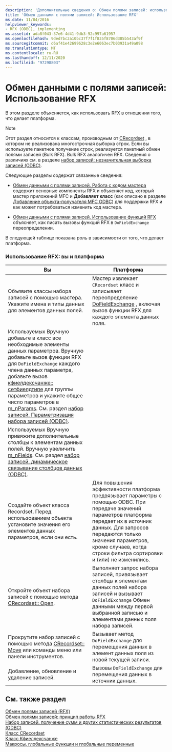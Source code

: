 ```yaml
---
description: 'Дополнительные сведения о: Обмен полями записей: использование RFX'
title: 'Обмен данными с полями записей: Использование RFX'
ms.date: 11/04/2016
helpviewer_keywords:
- RFX (ODBC), implementing
ms.assetid: ada8f043-37e6-4d41-9db3-92c997a61957
ms.openlocfilehash: 9ded7bc2a10bc37f7f1f835f8706d385b543af9f
ms.sourcegitcommit: d6af41e42699628c3e2e6063ec7b03931a49a098
ms.translationtype: MT
ms.contentlocale: ru-RU
ms.lasthandoff: 12/11/2020
ms.locfileid: "97298803"
---
```

# <a name="record-field-exchange-using-rfx"></a>Обмен данными с полями записей: Использование RFX

В этом разделе объясняется, как использовать RFX в отношении того, что делает платформа.

> [!NOTE]
> Этот раздел относится к классам, производным от [CRecordset](../../mfc/reference/crecordset-class.md) , в котором не реализована многострочная выборка строк. Если вы используете пакетное получение строк, реализуется пакетный обмен полями записей (Bulk RFX). Bulk RFX аналогичен RFX. Сведения о различиях см. в разделе [набор записей: незначительная выборка записей (ODBC)](../../data/odbc/recordset-fetching-records-in-bulk-odbc.md).

Следующие разделы содержат связанные сведения:

- [Обмен данными с полями записей. Работа с кодом мастера](../../data/odbc/record-field-exchange-working-with-the-wizard-code.md) содержит основные компоненты RFX и объясняет код, который мастер приложений MFC и **Добавляет класс** (как описано в разделе [Добавление объекта-получателя MFC ODBC](../../mfc/reference/adding-an-mfc-odbc-consumer.md)) для поддержки RFX и как может потребоваться изменить код мастера.

- [Обмен данными с полями записей. Использование функций RFX](../../data/odbc/record-field-exchange-using-the-rfx-functions.md) объясняет, как писать вызовы функций RFX в `DoFieldExchange` переопределении.

В следующей таблице показана роль в зависимости от того, что делает платформа.

### <a name="using-rfx-you-and-the-framework"></a>Использование RFX: вы и платформа

|Вы|Платформа|
|---------|-------------------|
|Объявите классы набора записей с помощью мастера. Укажите имена и типы данных для элементов данных полей.|Мастер извлекает `CRecordset` класс и записывает переопределение [DoFieldExchange](../../mfc/reference/crecordset-class.md#dofieldexchange) , включая вызов функции RFX для каждого элемента данных поля.|
|Используемых Вручную добавьте в класс все необходимые элементы данных параметров. Вручную добавьте вызов функции RFX для `DoFieldExchange` каждого члена данных параметра, добавьте вызов [кфиелдексчанже:: сетфиелдтипе](../../mfc/reference/cfieldexchange-class.md#setfieldtype) для группы параметров и укажите общее число параметров в [m_nParams](../../mfc/reference/crecordset-class.md#m_nparams). См. раздел [набор записей. Параметризация набора записей (ODBC)](../../data/odbc/recordset-parameterizing-a-recordset-odbc.md).||
|Используемых Вручную привяжите дополнительные столбцы к элементам данных полей. Вручную увеличить [m_nFields](../../mfc/reference/crecordset-class.md#m_nfields). См. раздел [набор записей. динамическое связывание столбцов данных (ODBC)](../../data/odbc/recordset-dynamically-binding-data-columns-odbc.md).||
|Создайте объект класса Recordset. Перед использованием объекта установите значения его элементов данных параметров, если они есть.|Для повышения эффективности платформа предвязывает параметры с помощью ODBC. При передаче значений параметров платформа передает их в источник данных. Для запросов передаются только значения параметров, кроме случаев, когда строки фильтра сортировки и (или) не изменились.|
|Откройте объект набора записей с помощью метода [CRecordset:: Open](../../mfc/reference/crecordset-class.md#open).|Выполняет запрос набора записей, привязывает столбцы к элементам данных полей набора записей и вызывает `DoFieldExchange` Обмен данными между первой выбранной записью и элементами данных поля набора записей.|
|Прокрутите набор записей с помощью метода [CRecordset:: Move](../../mfc/reference/crecordset-class.md#move) или команды меню или панели инструментов.|Вызывает метод `DoFieldExchange` для перемещения данных в элемент данных поля из новой текущей записи.|
|Добавление, обновление и удаление записей.|Вызовы `DoFieldExchange` для перемещения данных в источник данных.|

## <a name="see-also"></a>См. также раздел

[Обмен полями записей (RFX)](../../data/odbc/record-field-exchange-rfx.md)<br/>
[Обмен полями записей: принцип работы RFX](../../data/odbc/record-field-exchange-how-rfx-works.md)<br/>
[Набор записей. получение сумм и других статистических результатов (ODBC)](../../data/odbc/recordset-obtaining-sums-and-other-aggregate-results-odbc.md)<br/>
[Класс CRecordset](../../mfc/reference/crecordset-class.md)<br/>
[Класс Кфиелдексчанже](../../mfc/reference/cfieldexchange-class.md)<br/>
[Макросы, глобальные функции и глобальные переменные](../../mfc/reference/mfc-macros-and-globals.md)
